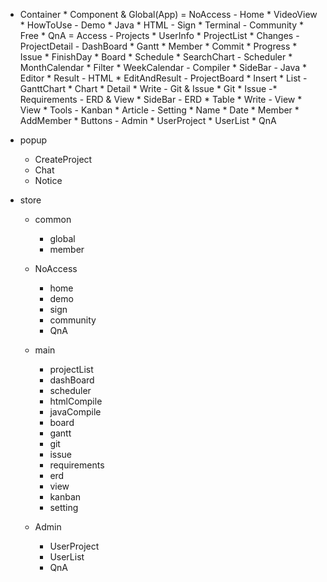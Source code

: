 - Container * Component
  & Global(App)
    = NoAccess
      - Home
        * VideoView
        * HowToUse
      - Demo
        * Java
        * HTML
      - Sign
        * Terminal
      - Community
        * Free
        * QnA
    = Access
      - Projects
        * UserInfo
        * ProjectList
        * Changes
      - ProjectDetail
        - DashBoard
          * Gantt
          * Member
          * Commit
          * Progress
          * Issue
          * FinishDay
          * Board
          * Schedule
          * SearchChart
        - Scheduler
          * MonthCalendar
          * Filter
          * WeekCalendar
        - Compiler
          * SideBar
          - Java
            * Editor
            * Result
          - HTML
            * EditAndResult
        - ProjectBoard
          * Insert
          * List
        - GanttChart
          * Chart
          * Detail
          * Write
        - Git & Issue
          * Git
          * Issue
        -* Requirements
        - ERD & View
          * SideBar
          - ERD
            * Table
            * Write
          - View
            * View
            * Tools
        - Kanban
          * Article
        - Setting
          * Name
          * Date
          * Member
          * AddMember
          * Buttons
      - Admin
        * UserProject
        * UserList
        * QnA

- popup
  - CreateProject
  - Chat
  - Notice

- store
  * common
    - global
    - member

  * NoAccess
    - home
    - demo
    - sign
    - community
    - QnA

  * main
    - projectList
    - dashBoard
    - scheduler
    - htmlCompile
    - javaCompile
    - board
    - gantt
    - git
    - issue
    - requirements
    - erd
    - view
    - kanban
    - setting

  * Admin
    - UserProject
    - UserList
    - QnA